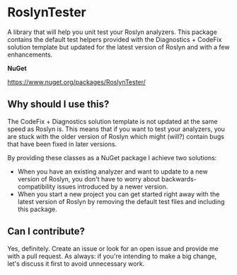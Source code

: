 # RoslynTester

A library that will help you unit test your Roslyn analyzers. This package contains the default test helpers provided with the Diagnostics + CodeFix solution template but updated for the latest version of Roslyn and with a few enhancements.

**NuGet**

https://www.nuget.org/packages/RoslynTester/


## Why should I use this?

The CodeFix + Diagnostics solution template is not updated at the same speed as Roslyn is. This means that if you want to test your analyzers, you are stuck with the older version of Roslyn which might (will?) contain bugs that have been fixed in later versions.

By providing these classes as a NuGet package I achieve two solutions:

* When you have an existing analyzer and want to update to a new version of Roslyn, you don't have to worry about backwards-compatibility issues introduced by a newer version.
* When you start a new project you can get started right away with the latest version of Roslyn by removing the default test files and including this package.

## Can I contribute?

Yes, definitely. Create an issue or look for an open issue and provide me with a pull request. As always: if you're intending to make a big change, let's discuss it first to avoid unnecessary work.
